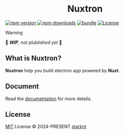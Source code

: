 <h1 align="center">Nuxtron</h1>

[![npm version][npm-version-src]][npm-version-href]
[![npm downloads][npm-downloads-src]][npm-downloads-href]
[![bundle][bundle-src]][bundle-href]
[![License][license-src]][license-href]

> [!WARNING]
> 🚧 _**WIP**, not plublished yet_ 🚧

## What is Nuxtron?

**Nuxtron** help you build electron app powered by **Nuxt**.

## Document

Read the [documentation](https://starknt.github.io/nuxtron) for more details.

## License

[MIT](./LICENSE) License © 2024-PRESENT [starknt](https://github.com/starknt)

<!-- Badges -->

[npm-version-src]: https://img.shields.io/npm/v/renuxtron?style=flat&colorA=080f12&colorB=1fa669
[npm-version-href]: https://npmjs.com/package/renuxtron
[npm-downloads-src]: https://img.shields.io/npm/dm/renuxtron?style=flat&colorA=080f12&colorB=1fa669
[npm-downloads-href]: https://npmjs.com/package/renuxtron
[bundle-src]: https://img.shields.io/bundlephobia/minzip/renuxtron?style=flat&colorA=080f12&colorB=1fa669&label=minzip
[bundle-href]: https://bundlephobia.com/result?p=renuxtron
[license-src]: https://img.shields.io/github/license/starknt/nuxtron.svg?style=flat&colorA=080f12&colorB=1fa669
[license-href]: https://github.com/starknt/nuxtron/blob/main/LICENSE
